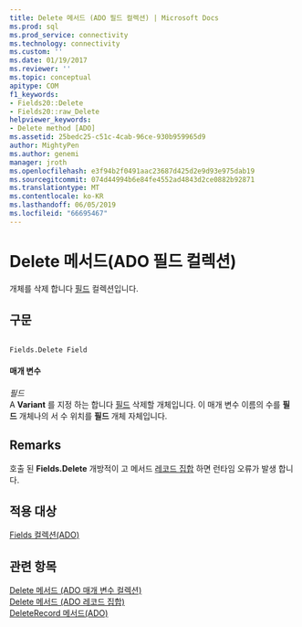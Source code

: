 ```yaml
---
title: Delete 메서드 (ADO 필드 컬렉션) | Microsoft Docs
ms.prod: sql
ms.prod_service: connectivity
ms.technology: connectivity
ms.custom: ''
ms.date: 01/19/2017
ms.reviewer: ''
ms.topic: conceptual
apitype: COM
f1_keywords:
- Fields20::Delete
- Fields20::raw_Delete
helpviewer_keywords:
- Delete method [ADO]
ms.assetid: 25bedc25-c51c-4cab-96ce-930b959965d9
author: MightyPen
ms.author: genemi
manager: jroth
ms.openlocfilehash: e3f94b2f0491aac23687d425d2e9d93e975dab19
ms.sourcegitcommit: 074d44994b6e84fe4552ad4843d2ce0882b92871
ms.translationtype: MT
ms.contentlocale: ko-KR
ms.lasthandoff: 06/05/2019
ms.locfileid: "66695467"
---
```

# <a name="delete-method-ado-fields-collection"></a>Delete 메서드(ADO 필드 컬렉션)
개체를 삭제 합니다 [필드](../../../ado/reference/ado-api/fields-collection-ado.md) 컬렉션입니다.  
  
## <a name="syntax"></a>구문  
  
```  
  
Fields.Delete Field  
```  
  
#### <a name="parameters"></a>매개 변수  
 *필드*  
 A **Variant** 를 지정 하는 합니다 [필드](../../../ado/reference/ado-api/field-object.md) 삭제할 개체입니다. 이 매개 변수 이름의 수를 **필드** 개체나의 서 수 위치를 **필드** 개체 자체입니다.  
  
## <a name="remarks"></a>Remarks  
 호출 된 **Fields.Delete** 개방적이 고 메서드 [레코드 집합](../../../ado/reference/ado-api/recordset-object-ado.md) 하면 런타임 오류가 발생 합니다.  
  
## <a name="applies-to"></a>적용 대상  
 [Fields 컬렉션(ADO)](../../../ado/reference/ado-api/fields-collection-ado.md)  
  
## <a name="see-also"></a>관련 항목  
 [Delete 메서드 (ADO 매개 변수 컬렉션)](../../../ado/reference/ado-api/delete-method-ado-parameters-collection.md)   
 [Delete 메서드 (ADO 레코드 집합)](../../../ado/reference/ado-api/delete-method-ado-recordset.md)   
 [DeleteRecord 메서드(ADO)](../../../ado/reference/ado-api/deleterecord-method-ado.md)
